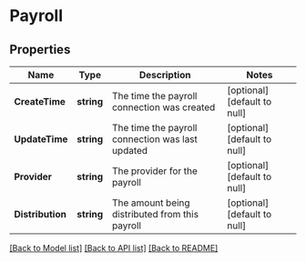 # Payroll

## Properties
Name | Type | Description | Notes
------------ | ------------- | ------------- | -------------
**CreateTime** | **string** | The time the payroll connection was created | [optional] [default to null]
**UpdateTime** | **string** | The time the payroll connection was last updated | [optional] [default to null]
**Provider** | **string** | The provider for the payroll | [optional] [default to null]
**Distribution** | **string** | The amount being distributed from this payroll | [optional] [default to null]

[[Back to Model list]](../README.md#documentation-for-models) [[Back to API list]](../README.md#documentation-for-api-endpoints) [[Back to README]](../README.md)


